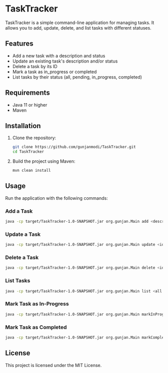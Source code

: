 
# TaskTracker

TaskTracker is a simple command-line application for managing tasks. It allows you to add, update, delete, and list tasks with different statuses.

## Features

- Add a new task with a description and status
- Update an existing task's description and/or status
- Delete a task by its ID
- Mark a task as in_progress or completed
- List tasks by their status (all, pending, in_progress, completed)

## Requirements

- Java 11 or higher
- Maven

## Installation

1. Clone the repository:
    ```sh
    git clone https://github.com/gunjanmodi/TaskTracker.git
    cd TaskTracker
    ```

2. Build the project using Maven:
    ```sh
    mvn clean install
    ```

## Usage

Run the application with the following commands:

### Add a Task
```sh
java -cp target/TaskTracker-1.0-SNAPSHOT.jar org.gunjan.Main add <description> <status>
```

### Update a Task
```sh
java -cp target/TaskTracker-1.0-SNAPSHOT.jar org.gunjan.Main update <id> description=[<description>] status=[<status>]
```

### Delete a Task
```sh
java -cp target/TaskTracker-1.0-SNAPSHOT.jar org.gunjan.Main delete <id>
```

### List Tasks
```sh
java -cp target/TaskTracker-1.0-SNAPSHOT.jar org.gunjan.Main list <all|pending|in-progress|completed>
```

### Mark Task as In-Progress
```sh
java -cp target/TaskTracker-1.0-SNAPSHOT.jar org.gunjan.Main markInProgress <id>
```

### Mark Task as Completed
```sh
java -cp target/TaskTracker-1.0-SNAPSHOT.jar org.gunjan.Main markCompleted <id>
```

## License

This project is licensed under the MIT License.
